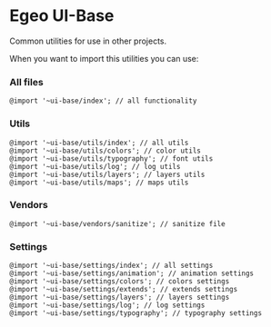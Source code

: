 # Egeo UI-Base


Common utilities for use in other projects.

When you want to import this utilities you can use:

### All files

```
@import '~ui-base/index'; // all functionality

``` 

### Utils

``` 
@import '~ui-base/utils/index'; // all utils
@import '~ui-base/utils/colors'; // color utils
@import '~ui-base/utils/typography'; // font utils
@import '~ui-base/utils/log'; // log utils
@import '~ui-base/utils/layers'; // layers utils
@import '~ui-base/utils/maps'; // maps utils

``` 

### Vendors

``` 
@import '~ui-base/vendors/sanitize'; // sanitize file

``` 

### Settings

``` 
@import '~ui-base/settings/index'; // all settings
@import '~ui-base/settings/animation'; // animation settings 
@import '~ui-base/settings/colors'; // colors settings
@import '~ui-base/settings/extends'; // extends settings
@import '~ui-base/settings/layers'; // layers settings
@import '~ui-base/settings/log'; // log settings
@import '~ui-base/settings/typography'; // typography settings

``` 